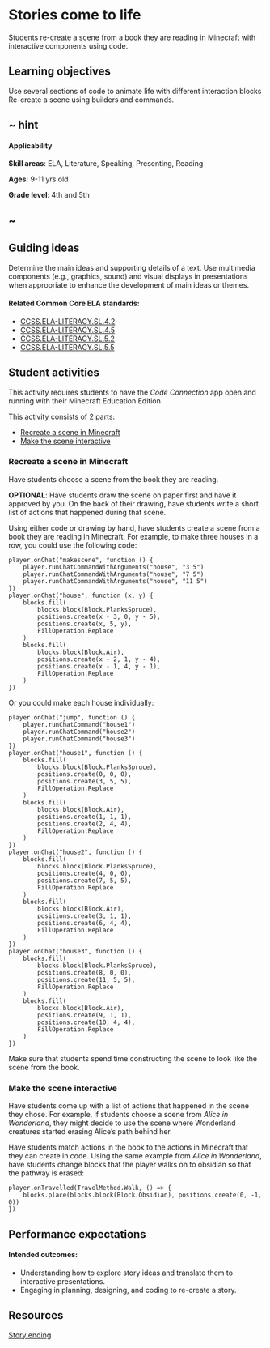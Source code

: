 # Stories come to life

Students re-create a scene from a book they are reading in Minecraft with interactive components using code.

## Learning objectives

Use several sections of code to animate life with different interaction blocks Re-create a scene using builders and commands.

## ~ hint

#### Applicability

**Skill areas**: ELA, Literature, Speaking, Presenting, Reading

**Ages**: 9-11 yrs old

**Grade level**: 4th and 5th

## ~

## Guiding ideas

Determine the main ideas and supporting details of a text. Use multimedia components (e.g., graphics, sound) and visual displays in presentations when appropriate to enhance the development of main ideas or themes.

#### Related Common Core ELA standards:

* [CCSS.ELA-LITERACY.SL.4.2](http://www.corestandards.org/ELA-Literacy/SL/4/#CCSS.ELA-Literacy.SL.4.2)
* [CCSS.ELA-LITERACY.SL.4.5](http://www.corestandards.org/ELA-Literacy/SL/4/#CCSS.ELA-Literacy.SL.4.5)
* [CCSS.ELA-LITERACY.SL.5.2](http://www.corestandards.org/ELA-Literacy/SL/5/#CCSS.ELA-Literacy.SL.5.2)
* [CCSS.ELA-LITERACY.SL.5.5](http://www.corestandards.org/ELA-Literacy/SL/5/#CCSS.ELA-Literacy.SL.5.5)

## Student activities

This activity requires students to have the *Code Connection* app open and running with their Minecraft Education Edition.

This activity consists of 2 parts:

* [Recreate a scene in Minecraft](#recreate-a-scene-in-minecraft)
* [Make the scene interactive](#make-the-scene-interactive)

### Recreate a scene in Minecraft

Have students choose a scene from the book they are reading.

**OPTIONAL**: Have students draw the scene on paper first and have it approved by you. On the back of their drawing, have students write a short list of actions that happened during that scene.

Using either code or drawing by hand, have students create a scene from a book they are reading in Minecraft. For example, to make three houses in a row, you could use the following code:

```blocks
player.onChat("makescene", function () {
    player.runChatCommandWithArguments("house", "3 5")
    player.runChatCommandWithArguments("house", "7 5")
    player.runChatCommandWithArguments("house", "11 5")
})
player.onChat("house", function (x, y) {
    blocks.fill(
        blocks.block(Block.PlanksSpruce),
        positions.create(x - 3, 0, y - 5),
        positions.create(x, 5, y),
        FillOperation.Replace
    )
    blocks.fill(
        blocks.block(Block.Air),
        positions.create(x - 2, 1, y - 4),
        positions.create(x - 1, 4, y - 1),
        FillOperation.Replace
    )
})
```

Or you could make each house individually:

```blocks
player.onChat("jump", function () {
    player.runChatCommand("house1")
    player.runChatCommand("house2")
    player.runChatCommand("house3")
})
player.onChat("house1", function () {
    blocks.fill(
        blocks.block(Block.PlanksSpruce),
        positions.create(0, 0, 0),
        positions.create(3, 5, 5),
        FillOperation.Replace
    )
    blocks.fill(
        blocks.block(Block.Air),
        positions.create(1, 1, 1),
        positions.create(2, 4, 4),
        FillOperation.Replace
    )
})
player.onChat("house2", function () {
    blocks.fill(
        blocks.block(Block.PlanksSpruce),
        positions.create(4, 0, 0),
        positions.create(7, 5, 5),
        FillOperation.Replace
    )
    blocks.fill(
        blocks.block(Block.Air),
        positions.create(3, 1, 1),
        positions.create(6, 4, 4),
        FillOperation.Replace
    )
})
player.onChat("house3", function () {
    blocks.fill(
        blocks.block(Block.PlanksSpruce),
        positions.create(8, 0, 0),
        positions.create(11, 5, 5),
        FillOperation.Replace
    )
    blocks.fill(
        blocks.block(Block.Air),
        positions.create(9, 1, 1),
        positions.create(10, 4, 4),
        FillOperation.Replace
    )
})
```

Make sure that students spend time constructing the scene to look like the scene from the book.

### Make the scene interactive

Have students come up with a list of actions that happened in the scene they chose. For example, if students choose a scene from *Alice in Wonderland*, they might decide to use the scene where Wonderland creatures started erasing Alice’s path behind her.

Have students match actions in the book to the actions in Minecraft that they can create in code. Using the same example from *Alice in Wonderland*, have students change blocks that the player walks on to obsidian so that the pathway is erased:

```blocks
player.onTravelled(TravelMethod.Walk, () => {
    blocks.place(blocks.block(Block.Obsidian), positions.create(0, -1, 0))
})
```

## Performance expectations

#### Intended outcomes:

* Understanding how to explore story ideas and translate them to interactive presentations.
* Engaging in planning, designing, and coding to re-create a story.

## Resources

[Story ending](/lessons/story-ending)